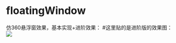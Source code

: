 # floatingWindow
仿360悬浮窗效果，基本实现+进阶效果：
#这里贴的是进阶版的效果图：</br>
<image src = "360floatwindow_iphone.gif"/>

